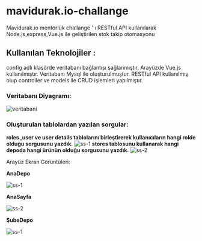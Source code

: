 # mavidurak.io-challange
Mavidurak.io mentörlük challange ' ı  RESTful API kullanılarak Node.js,express,Vue.js ile geliştirilen stok takip otomasyonu 
## **Kullanılan Teknolojiler** : 
config adlı klasörde veritabanı bağlantısı sağlanmıştır.
Arayüzde Vue.js kullanılmıştır.
Veritabanı Mysql ile oluşturulmuştur.
 RESTful API  kullanılmış olup controller ve models ile CRUD işlemleri yapılmıştır.


### **Veritabanı Diyagramı**:

![veritabani](https://user-images.githubusercontent.com/77885953/149618507-7404bd74-e3e7-49f4-aee0-8ec147dc79ad.png)

### Oluşturulan tablolardan yazılan sorgular:
**roles ,user ve user details tablolarını birleştirerek kullanıcıların hangi rolde olduğu sorgusunu yazdık.**
![ss-1](https://user-images.githubusercontent.com/77885953/149619037-9df6d761-026d-4ac3-b63a-45f622306983.png)
**stores tablosunu kullanarak hangi depoda hangi ürünün olduğu sorgusunu yazdık.**
![ss-2](https://user-images.githubusercontent.com/77885953/149619151-16532868-0efd-472d-9639-47bb2e192b9a.png)


Arayüz Ekran Görüntüleri:
   
   **AnaDepo**  

![ss-1](https://user-images.githubusercontent.com/77885953/151710789-0ea88a6c-2e40-47e1-abf7-b544ece95e70.png)

  **AnaSayfa**

![ss-2](https://user-images.githubusercontent.com/77885953/151710989-58bbc287-0126-42df-bcb8-47b5e4109139.png)

 **ŞubeDepo**
 
 ![ss-1](https://user-images.githubusercontent.com/77885953/151710789-0ea88a6c-2e40-47e1-abf7-b544ece95e70.png)



